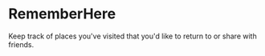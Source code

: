 # RememberHere
Keep track of places you've visited that you'd like to return to or share with friends.
